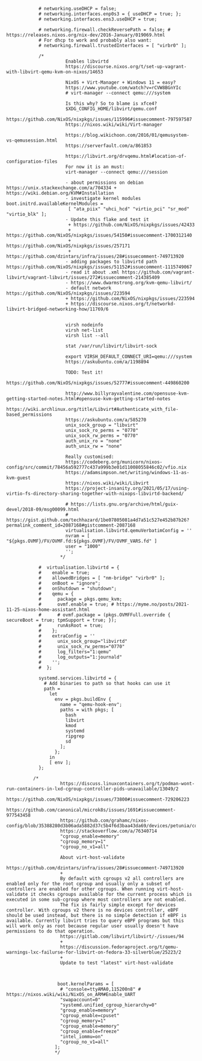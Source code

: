 
                # networking.useDHCP = false;
                # networking.interfaces.enp0s3 = { useDHCP = true; };
                # networking.interfaces.ens3.useDHCP = true;

                # networking.firewall.checkReversePath = false; # https://releases.nixos.org/nix-dev/2016-January/019069.html
                # For dhcp to work and probably also want:
                # networking.firewall.trustedInterfaces = [ "virbr0" ];

                /*
                          Enables libvirtd
                          https://discourse.nixos.org/t/set-up-vagrant-with-libvirt-qemu-kvm-on-nixos/14653

                          NixOS + Virt-Manager + Windows 11 = easy?
                          https://www.youtube.com/watch?v=rCVW8BGnYIc
                          # virt-manager --connect qemu:///system

                          Is this why? So to blame is xfce4?
                          $XDG_CONFIG_HOME/libvirt/qemu.conf
                          https://github.com/NixOS/nixpkgs/issues/115996#issuecomment-797597587
                          https://nixos.wiki/wiki/Virt-manager

                          https://blog.wikichoon.com/2016/01/qemusystem-vs-qemusession.html
                          https://serverfault.com/a/861853

                          https://libvirt.org/drvqemu.html#location-of-configuration-files
                          For now it is an must:
                          virt-manager --connect qemu:///session

                          - about permissions on debian https://unix.stackexchange.com/a/704334 + https://wiki.debian.org/KVM#Installation
                          - investigate kernel modules   boot.initrd.availableKernelModules =
                           [ "ata_piix" "uhci_hcd" "virtio_pci" "sr_mod" "virtio_blk" ];
                          - Update this flake and test it
                           + https://github.com/NixOS/nixpkgs/issues/42433
                           + https://github.com/NixOS/nixpkgs/issues/54150#issuecomment-1700312140
                           + https://github.com/NixOS/nixpkgs/issues/257171
                           + https://github.com/dzintars/infra/issues/28#issuecomment-749713920
                          - adding packages to libvirtd path https://github.com/NixOS/nixpkgs/issues/51152#issuecomment-1115749067
                          - read it about .xml https://github.com/vagrant-libvirt/vagrant-libvirt/issues/272#issuecomment-214385409
                          - https://www.dwarmstrong.org/kvm-qemu-libvirt/
                          - default network https://github.com/NixOS/nixpkgs/issues/223594
                          + https://github.com/NixOS/nixpkgs/issues/223594
                          + https://discourse.nixos.org/t/networkd-libvirt-bridged-networking-how/11769/6


                          virsh nodeinfo
                          virsh net-list
                          virsh list --all

                          stat /var/run/libvirt/libvirt-sock

                          export VIRSH_DEFAULT_CONNECT_URI=qemu:///system
                          https://askubuntu.com/a/1198894

                          TODO: Test it!
                          https://github.com/NixOS/nixpkgs/issues/52777#issuecomment-449860200

                          http://www.billyrayvalentine.com/opensuse-kvm-getting-started-notes.html#opensuse-kvm-getting-started-notes
                          https://wiki.archlinux.org/title/Libvirt#Authenticate_with_file-based_permissions
                          https://askubuntu.com/a/585270
                          unix_sock_group = "libvirt"
                          unix_sock_ro_perms = "0770"
                          unix_sock_rw_perms = "0770"
                          auth_unix_ro = "none"
                          auth_unix_rw = "none"

                          Really customised:
                          https://codeberg.org/municorn/nixos-config/src/commit/78456a592777c437a999b3e01d11008055846c02/vfio.nix
                          https://adamsimpson.net/writing/windows-11-as-kvm-guest
                          https://nixos.wiki/wiki/Libvirt
                          https://project-insanity.org/2021/05/17/using-virtio-fs-directory-sharing-together-with-nixops-libvirtd-backend/

                          # https://lists.gnu.org/archive/html/guix-devel/2018-09/msg00099.html
                          # https://gist.github.com/techhazard/1be07805081a4d7a51c527e452b87b26?permalink_comment_id=2087168#gistcomment-2087168
                          virtualisation.libvirtd.qemuVerbatimConfig = ''
                          nvram = [ "${pkgs.OVMF}/FV/OVMF.fd:${pkgs.OVMF}/FV/OVMF_VARS.fd" ]
                          user = "1000"
                          '';
                        */

                #  virtualisation.libvirtd = {
                #    enable = true;
                #    allowedBridges = [ "nm-bridge" "virbr0" ];
                #    onBoot = "ignore";
                #    onShutdown = "shutdown";
                #    qemu = {
                #      package = pkgs.qemu_kvm;
                #      ovmf.enable = true; # https://myme.no/posts/2021-11-25-nixos-home-assistant.html
                #      # ovmf.package = (pkgs.OVMFFull.override { secureBoot = true; tpmSupport = true; });
                #      runAsRoot = true;
                #    };
                #    extraConfig = ''
                #      unix_sock_group="libvirtd"
                #      unix_sock_rw_perms="0770"
                #      log_filters="1:qemu"
                #      log_outputs="1:journald"
                #    '';
                #  };

                systemd.services.libvirtd = {
                  # Add binaries to path so that hooks can use it
                  path =
                    let
                      env = pkgs.buildEnv {
                        name = "qemu-hook-env";
                        paths = with pkgs; [
                          bash
                          libvirt
                          kmod
                          systemd
                          ripgrep
                          sd
                        ];
                      };
                    in
                    [ env ];
                };

              /*
                        https://discuss.linuxcontainers.org/t/podman-wont-run-containers-in-lxd-cgroup-controller-pids-unavailable/13049/2
                        https://github.com/NixOS/nixpkgs/issues/73800#issuecomment-729206223
                        https://github.com/canonical/microk8s/issues/1691#issuecomment-977543458
                        https://github.com/grahamc/nixos-config/blob/35388280d3b06ada5882d37c5b4f6d3baa43da69/devices/petunia/configuration.nix#L36
                        https://stackoverflow.com/a/76340714
                        "cgroup_enable=memory"
                        "cgroup_memory=1"
                        "cgroup_no_v1=all"

                        About virt-host-validate
                        https://github.com/dzintars/infra/issues/28#issuecomment-749713920
                        +
                        By default with cgroups v2 all controllers are enabled only for the root cgroup and usually only a subset of controllers are enabled for other cgroups. When running virt-host-validate it checks cgroups available for the current process which is executed in some sub-cgroup where most controllers are not enabled.
                        The fix is fairly simple except for devices controller. With cgroups v2 there is no devices controller, eBPF should be used instead, but there is no simple detection if eBPF is available. Currently libvirt tries to query eBPF programs but this will work only as root because regular user usually doesn't have permissions to do that operation.
                        https://gitlab.com/libvirt/libvirt/-/issues/94
                        +
                        https://discussion.fedoraproject.org/t/qemu-warnings-lxc-failurse-for-libvirt-on-fedora-33-silverblue/25223/2
                        +
                        Update to test "latest" virt-host-validate



                       boot.kernelParams = [
                        # "console=ttyAMA0,115200n8" # https://nixos.wiki/wiki/NixOS_on_ARM#Enable_UART
                        "swapaccount=0"
                        "systemd.unified_cgroup_hierarchy=0"
                        "group_enable=memory"
                        "cgroup_enable=cpuset"
                        "cgroup_memory=1"
                        "cgroup_enable=memory"
                        "cgroup_enable=freeze"
                        "intel_iommu=on"
                        "cgroup_no_v1=all"
                      ];
                      */

